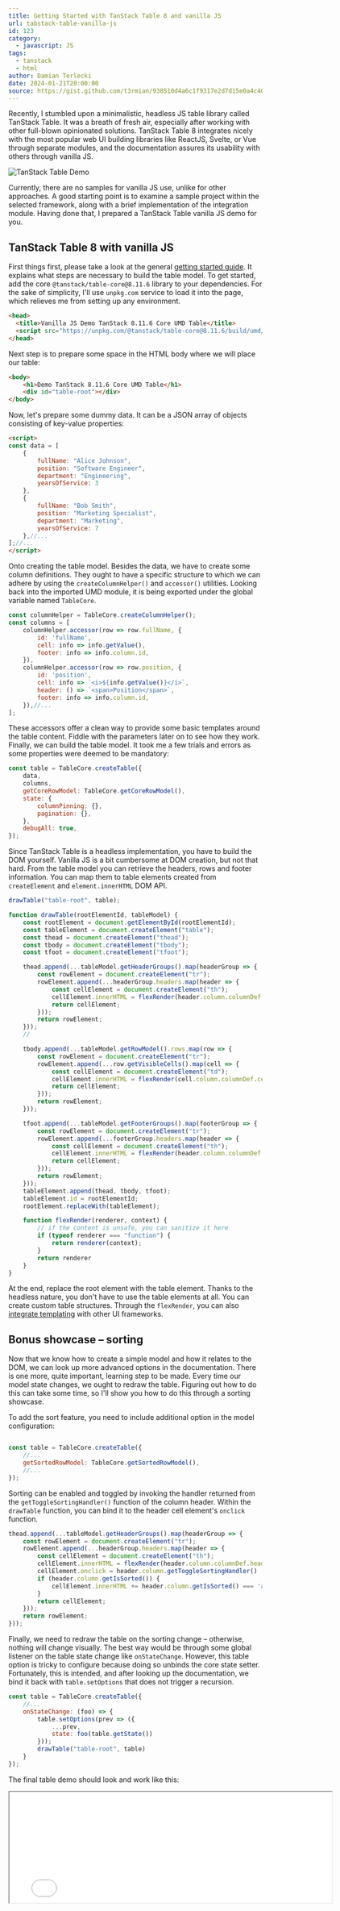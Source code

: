 ```yaml
---
title: Getting Started with TanStack Table 8 and vanilla JS 
url: tabstack-table-vanilla-js
id: 123
category:
  - javascript: JS
tags:
  - tanstack
  - html
author: Damian Terlecki
date: 2024-01-21T20:00:00
source: https://gist.github.com/t3rmian/938510d4a6c1f9317e2d7d15e0a4c40d
---
```


Recently, I stumbled upon a minimalistic, headless JS table library called TanStack Table.
It was a breath of fresh air, especially after working with other full-blown opinionated solutions.
TanStack Table 8 integrates nicely with the most popular web UI building libraries
like ReactJS, Svelte, or Vue through separate modules, and the documentation assures its usability
with others through vanilla JS.

<img src="/img/hq/vanilla-js-tanstack-table-8.png" title="TanStack Table Demo" alt="TanStack Table Demo">

Currently, there are no samples for vanilla JS use, unlike for
other approaches. A good starting point is to examine a sample project within the selected framework,
along with a brief implementation of the integration module.
Having done that, I prepared a TanStack Table vanilla JS demo for you.

## TanStack Table 8 with vanilla JS

First things first, please take a look at the general [getting started guide](https://tanstack.com/table/v8/docs/guide/tables).
It explains what steps are necessary to build the table model.
To get started, add the core `@tanstack/table-core@8.11.6` library
to your dependencies. For the sake of simplicity, I'll use
`unpkg.com` service to load it into the page, which relieves
me from setting up any environment.

```html
<head>
  <title>Vanilla JS Demo TanStack 8.11.6 Core UMD Table</title>
  <script src="https://unpkg.com/@tanstack/table-core@8.11.6/build/umd/index.development.js"></script>
</head>
```

Next step is to prepare some space in the HTML body
where we will place our table:

```html
<body>
    <h1>Demo TanStack 8.11.6 Core UMD Table</h1>
    <div id="table-root"></div>
</body>
```

Now, let's prepare some dummy data.
It can be a JSON array of objects consisting of key-value properties: 

```html
<script>
const data = [
    {
        fullName: "Alice Johnson",
        position: "Software Engineer",
        department: "Engineering",
        yearsOfService: 3
    },
    {
        fullName: "Bob Smith",
        position: "Marketing Specialist",
        department: "Marketing",
        yearsOfService: 7
    },//...
];//...
</script>
```

Onto creating the table model. 
Besides the data, we have to create some column definitions.
They ought to have a specific structure to which we can adhere
by using the `createColumnHelper()` and `accessor()` utilities.
Looking back into the imported UMD module, it is being exported under the global variable named `TableCore`.

```js
const columnHelper = TableCore.createColumnHelper();
const columns = [
    columnHelper.accessor(row => row.fullName, {
        id: 'fullName',
        cell: info => info.getValue(),
        footer: info => info.column.id,
    }),
    columnHelper.accessor(row => row.position, {
        id: 'position',
        cell: info => `<i>${info.getValue()}</i>`,
        header: () => `<span>Position</span>`,
        footer: info => info.column.id,
    }),//...
];
```

These accessors offer a clean way to provide some basic templates around the table content.
Fiddle with the parameters later on to see how they work.
Finally, we can build the table model. It took me a few trials and
errors as some properties were deemed to be mandatory:

```js
const table = TableCore.createTable({
    data,
    columns,
    getCoreRowModel: TableCore.getCoreRowModel(),
    state: {
        columnPinning: {},
        pagination: {},
    },
    debugAll: true,
});
```

Since TanStack Table is a headless implementation,
you have to build the DOM yourself. Vanilla JS is a bit cumbersome at DOM creation, but not that hard.
From the table model you can retrieve the headers, rows and footer information.
You can map them to table elements created
from `createElement` and `element.innerHTML` DOM API.

```js
drawTable("table-root", table);

function drawTable(rootElementId, tableModel) {
    const rootElement = document.getElementById(rootElementId);
    const tableElement = document.createElement("table");
    const thead = document.createElement("thead");
    const tbody = document.createElement("tbody");
    const tfoot = document.createElement("tfoot");

    thead.append(...tableModel.getHeaderGroups().map(headerGroup => {
        const rowElement = document.createElement("tr");
        rowElement.append(...headerGroup.headers.map(header => {
            const cellElement = document.createElement("th");
            cellElement.innerHTML = flexRender(header.column.columnDef.header, header.getContext());
            return cellElement;
        }));
        return rowElement;
    }));
    // 

    tbody.append(...tableModel.getRowModel().rows.map(row => {
        const rowElement = document.createElement("tr");
        rowElement.append(...row.getVisibleCells().map(cell => {
            const cellElement = document.createElement("td");
            cellElement.innerHTML = flexRender(cell.column.columnDef.cell, cell.getContext());
            return cellElement;
        }));
        return rowElement;
    }));

    tfoot.append(...tableModel.getFooterGroups().map(footerGroup => {
        const rowElement = document.createElement("tr");
        rowElement.append(...footerGroup.headers.map(header => {
            const cellElement = document.createElement("th");
            cellElement.innerHTML = flexRender(header.column.columnDef.footer, header.getContext());
            return cellElement;
        }));
        return rowElement;
    }));
    tableElement.append(thead, tbody, tfoot);
    tableElement.id = rootElementId;
    rootElement.replaceWith(tableElement);

    function flexRender(renderer, context) {
        // if the content is unsafe, you can sanitize it here
        if (typeof renderer === "function") {
            return renderer(context);
        }
        return renderer
    }
}
```

At the end, replace the root element with the table element.
Thanks to the headless nature, you don't have to use the table elements at all. You can create custom table structures.
Through the `flexRender`, you can also [integrate templating](https://github.com/TanStack/table/blob/v8.11.6/packages/react-table/src/index.tsx) with other UI frameworks.

## Bonus showcase – sorting

Now that we know how to create a simple model and how it relates to the DOM, we can look up more advanced options in the documentation.
There is one more, quite important, learning step to be made. Every time our model state changes, we ought to redraw the table.
Figuring out how to do this can take some time, so I'll show you how to do this through a sorting showcase.

To add the sort feature, you need to include additional option in the model configuration:
```js

const table = TableCore.createTable({
    //...
    getSortedRowModel: TableCore.getSortedRowModel(),
    //...
});
```

Sorting can be enabled and toggled by invoking the handler returned from the `getToggleSortingHandler()` function of the column header.
Within the `drawTable` function, you can bind it to the header cell element's `onclick` function.

```js
thead.append(...tableModel.getHeaderGroups().map(headerGroup => {
    const rowElement = document.createElement("tr");
    rowElement.append(...headerGroup.headers.map(header => {
        const cellElement = document.createElement("th");
        cellElement.innerHTML = flexRender(header.column.columnDef.header, header.getContext());
        cellElement.onclick = header.column.getToggleSortingHandler()
        if (header.column.getIsSorted()) {
            cellElement.innerHTML += header.column.getIsSorted() === 'asc' ? '↑' : '↓'
        }
        return cellElement;
    }));
    return rowElement;
}));
```

Finally, we need to redraw the table on the sorting change – otherwise, nothing will change visually.
The best way would be through some global listener on the table state change like `onStateChange`.
However, this table option is tricky to configure because doing so unbinds the core state setter.
Fortunately, this is intended, and after looking up the documentation, we bind it back with `table.setOptions` that does not trigger a recursion. 

```js
const table = TableCore.createTable({
    //...
    onStateChange: (foo) => {
        table.setOptions(prev => ({
            ...prev,
            state: foo(table.getState())
        }));
        drawTable("table-root", table)
    }
});
```

The final table demo should look and work like this:

<center>
<iframe sandbox="allow-scripts" width="640" scrolling="no" height="220" src="/resources/vanilla-js-tanstack-table-8-umd.html"></iframe>
</center>

